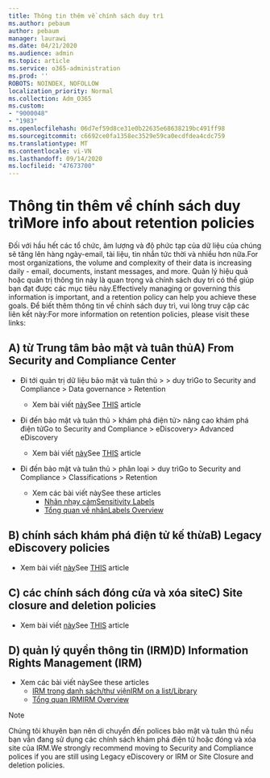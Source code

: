 ```yaml
---
title: Thông tin thêm về chính sách duy trì
ms.author: pebaum
author: pebaum
manager: laurawi
ms.date: 04/21/2020
ms.audience: admin
ms.topic: article
ms.service: o365-administration
ms.prod: ''
ROBOTS: NOINDEX, NOFOLLOW
localization_priority: Normal
ms.collection: Adm_O365
ms.custom:
- "9000048"
- "1983"
ms.openlocfilehash: 06d7ef59d8ce31e0b22635e68638219bc491ff98
ms.sourcegitcommit: c6692ce0fa1358ec3529e59ca0ecdfdea4cdc759
ms.translationtype: MT
ms.contentlocale: vi-VN
ms.lasthandoff: 09/14/2020
ms.locfileid: "47673700"
---
```

# <a name="more-info-about-retention-policies"></a><span data-ttu-id="8a9fc-102">Thông tin thêm về chính sách duy trì</span><span class="sxs-lookup"><span data-stu-id="8a9fc-102">More info about retention policies</span></span>

<span data-ttu-id="8a9fc-103">Đối với hầu hết các tổ chức, âm lượng và độ phức tạp của dữ liệu của chúng sẽ tăng lên hàng ngày-email, tài liệu, tin nhắn tức thời và nhiều hơn nữa.</span><span class="sxs-lookup"><span data-stu-id="8a9fc-103">For most organizations, the volume and complexity of their data is increasing daily - email, documents, instant messages, and more.</span></span> <span data-ttu-id="8a9fc-104">Quản lý hiệu quả hoặc quản trị thông tin này là quan trọng và chính sách duy trì có thể giúp bạn đạt được các mục tiêu này.</span><span class="sxs-lookup"><span data-stu-id="8a9fc-104">Effectively managing or governing this information is important, and a retention policy can help you achieve these goals.</span></span> <span data-ttu-id="8a9fc-105">Để biết thêm thông tin về chính sách duy trì, vui lòng truy cập các liên kết này:</span><span class="sxs-lookup"><span data-stu-id="8a9fc-105">For more information on retention policies, please visit these links:</span></span>

## <a name="a-from-security-and-compliance-center"></a><span data-ttu-id="8a9fc-106">A) từ Trung tâm bảo mật và tuân thủ</span><span class="sxs-lookup"><span data-stu-id="8a9fc-106">A) From Security and Compliance Center</span></span>

- <span data-ttu-id="8a9fc-107">Đi tới quản trị dữ liệu bảo mật và tuân thủ > > duy trì</span><span class="sxs-lookup"><span data-stu-id="8a9fc-107">Go to Security and Compliance > Data governance > Retention</span></span>
  - <span data-ttu-id="8a9fc-108">Xem bài viết [này](https://docs.microsoft.com/microsoft-365/compliance/retention-policies)</span><span class="sxs-lookup"><span data-stu-id="8a9fc-108">See [THIS](https://docs.microsoft.com/microsoft-365/compliance/retention-policies) article</span></span>

- <span data-ttu-id="8a9fc-109">Đi đến bảo mật và tuân thủ > khám phá điện tử> nâng cao khám phá điện tử</span><span class="sxs-lookup"><span data-stu-id="8a9fc-109">Go to Security and Compliance > eDiscovery> Advanced eDiscovery</span></span> 
  - <span data-ttu-id="8a9fc-110">Xem bài viết [này](https://docs.microsoft.com/microsoft-365/compliance/ediscovery-cases)</span><span class="sxs-lookup"><span data-stu-id="8a9fc-110">See [THIS](https://docs.microsoft.com/microsoft-365/compliance/ediscovery-cases) article</span></span>

- <span data-ttu-id="8a9fc-111">Đi đến bảo mật và tuân thủ > phân loại > duy trì</span><span class="sxs-lookup"><span data-stu-id="8a9fc-111">Go to Security and Compliance > Classifications > Retention</span></span>
  - <span data-ttu-id="8a9fc-112">Xem các bài viết này</span><span class="sxs-lookup"><span data-stu-id="8a9fc-112">See these articles</span></span>
    - [<span data-ttu-id="8a9fc-113">Nhãn nhạy cảm</span><span class="sxs-lookup"><span data-stu-id="8a9fc-113">Sensitivity Labels</span></span>](https://docs.microsoft.com/microsoft-365/compliance/sensitivity-labels)
    - [<span data-ttu-id="8a9fc-114">Tổng quan về nhãn</span><span class="sxs-lookup"><span data-stu-id="8a9fc-114">Labels Overview</span></span>](https://docs.microsoft.com/microsoft-365/compliance/labels)

## <a name="b-legacy-ediscovery-policies"></a><span data-ttu-id="8a9fc-115">B) chính sách khám phá điện tử kế thừa</span><span class="sxs-lookup"><span data-stu-id="8a9fc-115">B) Legacy eDiscovery policies</span></span>

- <span data-ttu-id="8a9fc-116">Xem bài viết [này](https://support.office.com/article/Set-up-an-eDiscovery-Center-in-SharePoint-Online-A18F8975-AA7F-43B4-A7D6-001D14744D8E)</span><span class="sxs-lookup"><span data-stu-id="8a9fc-116">See [THIS](https://support.office.com/article/Set-up-an-eDiscovery-Center-in-SharePoint-Online-A18F8975-AA7F-43B4-A7D6-001D14744D8E) article</span></span>

## <a name="c-site-closure-and-deletion-policies"></a><span data-ttu-id="8a9fc-117">C) các chính sách đóng cửa và xóa site</span><span class="sxs-lookup"><span data-stu-id="8a9fc-117">C) Site closure and deletion policies</span></span>

- <span data-ttu-id="8a9fc-118">Xem bài viết [này](https://support.office.com/article/Use-policies-for-site-closure-and-deletion-A8280D82-27FD-48C5-9ADF-8A5431208BA5)</span><span class="sxs-lookup"><span data-stu-id="8a9fc-118">See [THIS](https://support.office.com/article/Use-policies-for-site-closure-and-deletion-A8280D82-27FD-48C5-9ADF-8A5431208BA5) article</span></span>  

## <a name="d-information-rights-management-irm"></a><span data-ttu-id="8a9fc-119">D) quản lý quyền thông tin (IRM)</span><span class="sxs-lookup"><span data-stu-id="8a9fc-119">D) Information Rights Management (IRM)</span></span>

- <span data-ttu-id="8a9fc-120">Xem các bài viết này</span><span class="sxs-lookup"><span data-stu-id="8a9fc-120">See these articles</span></span>
  - [<span data-ttu-id="8a9fc-121">IRM trong danh sách/thư viện</span><span class="sxs-lookup"><span data-stu-id="8a9fc-121">IRM on a list/Library</span></span>](https://support.office.com/article/apply-information-rights-management-to-a-list-or-library-3bdb5c4e-94fc-4741-b02f-4e7cc3c54aa1)
  - [<span data-ttu-id="8a9fc-122">Tổng quan IRM</span><span class="sxs-lookup"><span data-stu-id="8a9fc-122">IRM Overview</span></span>](https://support.office.com/article/create-and-apply-information-management-policies-eb501fe9-2ef6-4150-945a-65a6451ee9e9)

> [!Note]
> <span data-ttu-id="8a9fc-123">Chúng tôi khuyên bạn nên di chuyển đến polices bảo mật và tuân thủ nếu bạn vẫn đang sử dụng các chính sách khám phá điện tử hoặc đóng và xóa site của IRM.</span><span class="sxs-lookup"><span data-stu-id="8a9fc-123">We strongly recommend moving to Security and Compliance polices if you are still using Legacy eDiscovery or IRM or Site Closure and deletion policies.</span></span>
